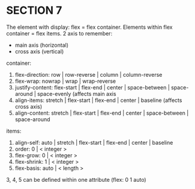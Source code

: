 # SECTION 7

The element with display: flex = flex container. Elements within flex container = flex items.
2 axis to remember:
- main axis (horizontal)
- cross axis (vertical)

container:
1. flex-direction: row | row-reverse | column | column-reverse
2. flex-wrap: nowrap | wrap | wrap-reverse
3. justify-content: flex-start | flex-end | center | space-between | space-around | space-evenly
    (affects main axis
4. align-items: stretch | flex-start | flex-end | center | baseline
    (affects cross axis)
5. align-content: stretch | flex-start | flex-end | center | space-between | space-around

items:
1. align-self: auto | stretch | flex-start | flex-end | center | baseline
2. order: 0 | < integer >
3. flex-grow: 0 | < integer >
4. flex-shrink: 1 | < integer >
5. flex-basis: auto | < length >

3, 4, 5 can be defined within one attribute (flex: 0 1 auto)

